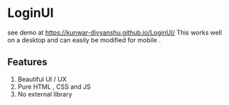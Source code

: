 # LoginUI
see demo at https://kunwar-divyanshu.github.io/LoginUI/ 
This works well on a desktop and can easily be modified for mobile .
## Features 
1. Beautiful UI / UX 
2. Pure HTML , CSS and JS
3. No external library

